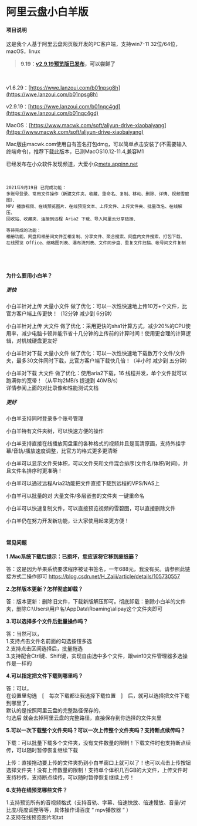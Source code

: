 # 阿里云盘小白羊版

#### 项目说明

这是我个人基于阿里云盘网页版开发的PC客户端，支持win7-11 32位/64位，macOS，linux

> **9.19：[v2.9.19预览版已发布](https://github.com/liupan1890/aliyunpan/issues/251)，可以尝鲜了**

  <br />
  
v1.6.29：[https://wwe.lanzoui.com/b01npsg8h](https://wwe.lanzoui.com/b01npsg8h)

v2.9.19：[https://wwe.lanzoui.com/b01nqc4gd](https://wwe.lanzoui.com/b01nqc4gd)

MacOS：[https://www.macwk.com/soft/aliyun-drive-xiaobaiyang](https://www.macwk.com/soft/aliyun-drive-xiaobaiyang)

Mac版由macwk.com使用自有签名打包dmg，可以简单点击安装了(不需要输入终端命令)，推荐下载此版本，已测MacOS10.12-11.4,兼容M1
<br />

已经发布在小众软件发现频道，大爱小众[meta.appinn.net](https://meta.appinn.net)

<br />

``````
2021年9月19日 已完成功能：
多账号登录、常用文件操作（新建文件夹、收藏、重命名、复制、移动、删除、详情、视频雪碧图）、
MPV 播放视频、在线预览图片、在线预览文本、上传文件、上传文件夹、批量改名、在线解压、
回收站、收藏夹、连接到远程 Aria2 下载、导入阿里云分享链接、

等待完成的功能：
相册功能、网盘和相册间文件互相复制、分享文件、聚合搜索、网盘内文件搜索、打包下载、
在线预览 Office、缩略图列表、瀑布流列表、文件同步盘、重复文件扫描、帐号间文件复制
``````

<br />

#

#### 为什么要用小白羊？

##### 更快
小白羊针对上传 大量小文件 做了优化：可以一次性快速地上传10万+个文件，比官方客户端上传更快！（12分钟 减少到 6分钟）<br />

小白羊针对上传 大文件 做了优化：采用更快的sha1计算方式，减少20%的CPU使用率，减少电脑卡顿并能节省十几分钟的上传前的计算时间！使用更合理的计算逻辑，对机械硬盘更友好<br />

小白羊针对下载 大量小文件 做了优化：可以一次性快速地下载数万个文件/文件夹，最多30文件同时下载，比官方客户端下载快几倍！（半小时 减少到 五分钟）<br />

小白羊对下载 大文件 做了优化：使用aria2下载，16 线程并发，单个文件就可以跑满你的宽带！（从平均2MB/s 提速到 40MB/s）<br />
详情参阅上面的对比录像和性能测试文档

##### 更好
小白羊支持同时登录多个账号管理

小白羊特有文件夹树，可以快速方便的操作

小白羊支持直接在线播放网盘里的各种格式的视频并且是高清原画，支持外挂字幕/音轨/播放速度调整，比官方的格式更多更清晰

小白羊可以显示文件夹体积，可以文件夹和文件混合排序(文件名/体积/时间)，并且文件名排序时更准确！

小白羊可以通过远程Aria2功能把文件直接下载到远程的VPS/NAS上

小白羊可以批量的对 大量文件/多层嵌套的文件夹 一键重命名

小白羊可以快速复制文件，可以直接预览视频的雪碧图，可以直接删除文件

小白羊仍在努力开发新功能，让大家使用起来更方便！


#

#### 常见问题
**1.Mac系统下载后提示：已损坏，您应该将它移到废纸篓？**

答：这是因为苹果系统要求程序被证书签名，一年688元，我没有买。请参照此链接方式二操作即可
https://blog.csdn.net/H_Zaiii/article/details/105730557

**2.怎样版本更新？怎样彻底卸载？**

答：版本更新：删除旧文件，下载新版解压即可。彻底卸载：删除小白羊的文件夹，删除C:\Users\用户名\AppData\Roaming\alipay这个文件夹即可

**3.可以选择多个文件后批量操作吗？**

答：当然可以，<br />
1.支持点击文件名前面的勾选按钮多选<br />
2.支持点击区间选择后，批量拖选<br />
3.支持配合Ctrl键、Shift键，实现自由选中多个文件，跟win10文件管理器多选操作是一样的<br />

**4.可以指定把文件下载到哪里吗？**

答：可以，<br />
在设置里勾选　[　每次下载都让我选择下载位置　]　后，就可以选择把文件下载到哪里了，<br />
默认的是按照阿里云盘的完整路径保存的，<br />
勾选后 就会去掉阿里云盘的完整路径，直接保存到你选择的文件夹里


**5.可以一次下载整个文件夹吗？可以一次上传整个文件夹吗？支持断点续传吗？**

下载：可以批量下载多个文件夹，没有文件数量的限制！下载文件时也支持断点续传，可以随时暂停恢复继续下载

上传：直接拖动要上传的文件夹扔到小白羊窗口上就可以了！也可以点击上传按钮选择文件夹！没有上传数量的限制！支持单个体积几百GB的大文件，上传文件时支持秒传，支持断点续传，可以随时暂停恢复继续上传！

**6.支持在线预览哪些文件？**

1.支持预览所有的音视频格式（支持音轨、字幕、倍速快放、倍速慢放、音量/对比度/亮度调整等等，具体操作请百度 “ mpv播放器 ” ）<br />
2.支持在线预览图片和txt<br />



